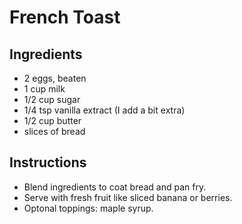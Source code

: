 # French Toast

## Ingredients

- 2 eggs, beaten
- 1 cup milk
- 1/2 cup sugar
- 1/4 tsp vanilla extract (I add a bit extra)
- 1/2 cup butter
- slices of bread

## Instructions

- Blend ingredients to coat bread and pan fry.
- Serve with fresh fruit like sliced banana or berries.
- Optonal toppings: maple syrup.
